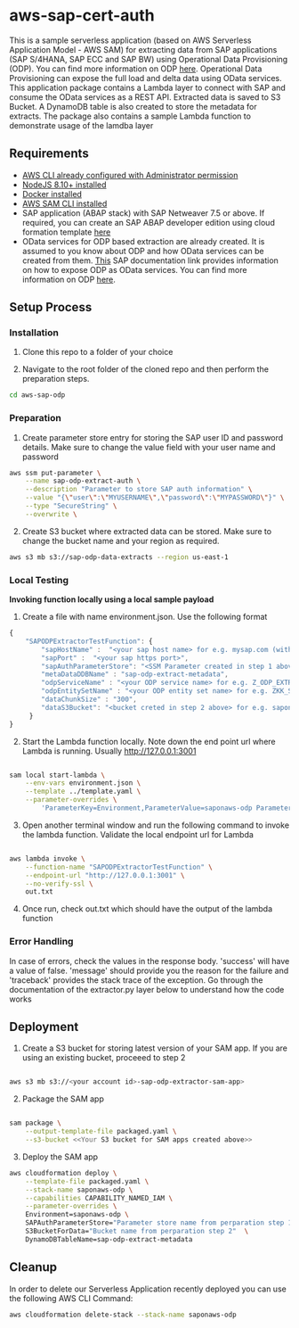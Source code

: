 # aws-sap-cert-auth

This is a sample serverless application (based on AWS Serverless Application Model - AWS SAM) for extracting data from SAP applications (SAP S/4HANA, SAP ECC and SAP BW) using Operational Data Provisioning (ODP). You can find more information on ODP [here](https://blogs.sap.com/2017/07/20/operational-data-provisioning-odp-faq/). Operational Data Provisioning can expose the full load and delta data using OData services. This application package contains a Lambda layer to connect with SAP and consume the OData services as a REST API. Extracted data is saved to S3 Bucket. A DynamoDB table is also created to store the metadata for extracts. The package also contains a sample Lambda function to demonstrate usage of the lamdba layer

## Requirements

* [AWS CLI already configured with Administrator permission](https://docs.aws.amazon.com/cli/latest/userguide/cli-chap-welcome.html)
* [NodeJS 8.10+ installed](https://nodejs.org/en/download/)
* [Docker installed](https://www.docker.com/community-edition)
* [AWS SAM CLI installed](https://docs.aws.amazon.com/serverless-application-model/latest/developerguide/serverless-sam-cli-install.html)
* SAP application (ABAP stack) with SAP Netweaver 7.5 or above. If required, you can create an SAP ABAP developer edition using cloud formation template [here](https://github.com/aws-samples/aws-cloudformation-sap-abap-dev)
* OData services for ODP based extraction are already created. It is assumed to you know about ODP and how OData services can be created from them. [This](https://help.sap.com/viewer/ccc9cdbdc6cd4eceaf1e5485b1bf8f4b/7.5.9/en-US/11853413cf124dde91925284133c007d.html) SAP documentation link provides information on how to expose ODP as OData services. You can find more information on ODP [here](https://blogs.sap.com/2017/07/20/operational-data-provisioning-odp-faq/).

## Setup Process

### Installation

1. Clone this repo to a folder of your choice

2. Navigate to the root folder of the cloned repo and then perform the preparation steps.
```bash
cd aws-sap-odp
```

### Preparation

1. Create parameter store entry for storing the SAP user ID and password details. Make sure to change the value field with your user name and password
```bash
aws ssm put-parameter \
    --name sap-odp-extract-auth \
    --description "Parameter to store SAP auth information" \
    --value "{\"user\":\"MYUSERNAME\",\"password\":\"MYPASSWORD\"}" \
    --type "SecureString" \
    --overwrite \
```
2. Create S3 bucket where extracted data can be stored. Make sure to change the bucket name and your region as required.
```bash
aws s3 mb s3://sap-odp-data-extracts --region us-east-1
```

### Local Testing

**Invoking function locally using a local sample payload**

1. Create a file with name environment.json. Use the following format
```javascript
{
    "SAPODPExtractorTestFunction": {
        "sapHostName" :  "<your sap host name> for e.g. mysap.com (without https://)",
        "sapPort" :  "<your sap https port>",
        "sapAuthParameterStore": "<SSM Parameter created in step 1 above> for e.g. saponaws-odp-sap-odp-extract-auth",
        "metaDataDDBName" : "sap-odp-extract-metadata",
        "odpServiceName" : "<your ODP service name> for e.g. Z_ODP_EXTRACTORS_DEMO_SRV",
        "odpEntitySetName" : "<your ODP entity set name> for e.g. ZKK_SALES_ORDERS",
        "dataChunkSize" : "300",
        "dataS3Bucket": "<bucket creted in step 2 above> for e.g. saponaws-odp-sap-odp-data-extracts"
     }
}
```

2. Start the Lambda function locally. Note down the end point url where Lambda is running. Usually http://127.0.0.1:3001
```bash

sam local start-lambda \
    --env-vars environment.json \
    --template ../template.yaml \
    --parameter-overrides \
        'ParameterKey=Environment,ParameterValue=saponaws-odp ParameterKey=DynamoDBTableName ParameterValue=sap-odp-extract-metadata'
```

3. Open another terminal window and run the following command to invoke the lambda function. Validate the local endpoint url for Lambda
```bash

aws lambda invoke \
    --function-name "SAPODPExtractorTestFunction" \
    --endpoint-url "http://127.0.0.1:3001" \
    --no-verify-ssl \
    out.txt

```
4. Once run, check out.txt which should have the output of the lambda function

### Error Handling

In case of errors, check the values in the response body. 'success' will have a value of false. 'message' should provide you the reason for the failure and 'traceback' provides the stack trace of the exception. Go through the documentation of the extractor.py layer below to understand how the code works

## Deployment

1. Create a S3 bucket for storing latest version of your SAM app. If you are using an existing bucket, proceeed to step 2
```bash

aws s3 mb s3://<your account id>-sap-odp-extractor-sam-app>

```

2. Package the SAM app
```bash

sam package \
    --output-template-file packaged.yaml \
    --s3-bucket <<Your S3 bucket for SAM apps created above>>

```

3. Deploy the SAM app
```bash
aws cloudformation deploy \
    --template-file packaged.yaml \
    --stack-name saponaws-odp \
    --capabilities CAPABILITY_NAMED_IAM \
    --parameter-overrides \
    Environment=saponaws-odp \
    SAPAuthParameterStore="Parameter store name from perparation step 1" \
    S3BucketForData="Bucket name from perparation step 2"  \
    DynamoDBTableName=sap-odp-extract-metadata
```

## Cleanup

In order to delete our Serverless Application recently deployed you can use the following AWS CLI Command:
```bash
aws cloudformation delete-stack --stack-name saponaws-odp
```

